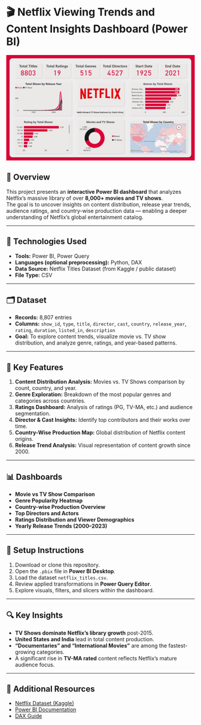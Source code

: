 # 🎬 Netflix Viewing Trends and Content Insights Dashboard (Power BI)

<p align="center">
  <img src="./visuals/Dashboard.png" alt="Netflix Dashboard Banner" width="600"/>
</p>

## 📄 Overview
This project presents an **interactive Power BI dashboard** that analyzes Netflix’s massive library of over **8,000+ movies and TV shows**.  
The goal is to uncover insights on content distribution, release year trends, audience ratings, and country-wise production data — enabling a deeper understanding of Netflix’s global entertainment catalog.

---

## 🧰 Technologies Used
- **Tools:** Power BI, Power Query  
- **Languages (optional preprocessing):** Python, DAX  
- **Data Source:** Netflix Titles Dataset (from Kaggle / public dataset)  
- **File Type:** CSV  

---

## 🗂️ Dataset
- **Records:** 8,807 entries  
- **Columns:** `show_id`, `type`, `title`, `director`, `cast`, `country`, `release_year`, `rating`, `duration`, `listed_in`, `description`  
- **Goal:** To explore content trends, visualize movie vs. TV show distribution, and analyze genre, ratings, and year-based patterns.

---

## 🚀 Key Features
1. **Content Distribution Analysis:** Movies vs. TV Shows comparison by count, country, and year.  
2. **Genre Exploration:** Breakdown of the most popular genres and categories across countries.  
3. **Ratings Dashboard:** Analysis of ratings (PG, TV-MA, etc.) and audience segmentation.  
4. **Director & Cast Insights:** Identify top contributors and their works over time.  
5. **Country-Wise Production Map:** Global distribution of Netflix content origins.  
6. **Release Trend Analysis:** Visual representation of content growth since 2000.  

---

## 📊  Dashboards
- **Movie vs TV Show Comparison**
- **Genre Popularity Heatmap**
- **Country-wise Production Overview**
- **Top Directors and Actors**
- **Ratings Distribution and Viewer Demographics**
- **Yearly Release Trends (2000–2023)**

---

## 🔧 Setup Instructions
1. Download or clone this repository.  
2. Open the `.pbix` file in **Power BI Desktop**.  
3. Load the dataset `netflix_titles.csv`.  
4. Review applied transformations in **Power Query Editor**.  
5. Explore visuals, filters, and slicers within the dashboard.  

---

## 🔍 Key Insights
- **TV Shows dominate Netflix’s library growth** post-2015.  
- **United States and India** lead in total content production.  
- **“Documentaries” and “International Movies”** are among the fastest-growing categories.  
- A significant rise in **TV-MA rated** content reflects Netflix’s mature audience focus.  

---

## 🔗 Additional Resources
- [Netflix Dataset (Kaggle)](https://www.kaggle.com/datasets/shivamb/netflix-shows)  
- [Power BI Documentation](https://learn.microsoft.com/en-us/power-bi/)  
- [DAX Guide](https://dax.guide/)  

